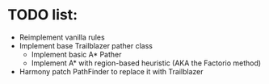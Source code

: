 # TODO list:

- Reimplement vanilla rules
- Implement base Trailblazer pather class
  - Implement basic A* Pather
  - Implement A* with region-based heuristic (AKA the Factorio method)
- Harmony patch PathFinder to replace it with Trailblazer
